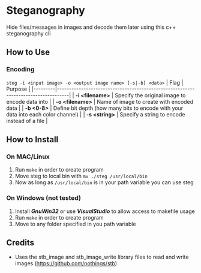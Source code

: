 # Steganography
Hide files/messages in images and decode them later using this c++ steganography cli

## How to Use
### Encoding
`steg -i <input image> -o <output image name> [-s|-b] <data>`
| Flag    | Purpose                                                                           |
|---------|-----------------------------------------------------------------------------------|
| **-i \<filename\>** | Specify the original image to encode data into                                    |
| **-o \<filename\>** | Name of image to create with encoded data                                         |
| **-b \<0-8\>** | Define bit depth (how many bits to encode with your data into each color channel) |
| **-s \<string\>** | Specify a string to encode instead of a file                                      |




## How to Install
### On MAC/Linux
1. Run `make` in order to create program
2. Move steg to local bin with `mv ./steg /usr/local/bin`
3. Now as long as `/usr/local/bin` is in your path variable you can use steg
### On Windows (not tested)
1. Install ***GnuWin32*** or use ***VisualStudio*** to allow access to makefile usage
2. Run `make` in order to create program
3. Move to any folder specified in you path variable

## Credits
* Uses the stb_image and stb_image_write library files to read and write images (https://github.com/nothings/stb)
